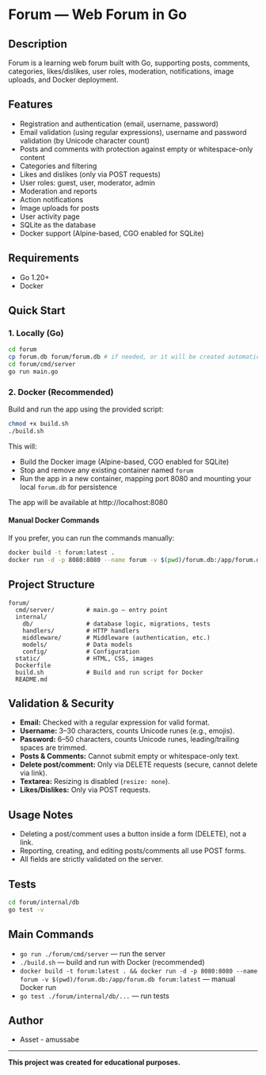 # Forum — Web Forum in Go

## Description

Forum is a learning web forum built with Go, supporting posts, comments, categories, likes/dislikes, user roles, moderation, notifications, image uploads, and Docker deployment.

## Features

- Registration and authentication (email, username, password)
- Email validation (using regular expressions), username and password validation (by Unicode character count)
- Posts and comments with protection against empty or whitespace-only content
- Categories and filtering
- Likes and dislikes (only via POST requests)
- User roles: guest, user, moderator, admin
- Moderation and reports
- Action notifications
- Image uploads for posts
- User activity page
- SQLite as the database
- Docker support (Alpine-based, CGO enabled for SQLite)

## Requirements

- Go 1.20+
- Docker

## Quick Start

### 1. Locally (Go)

```sh
cd forum
cp forum.db forum/forum.db # if needed, or it will be created automatically
cd forum/cmd/server
go run main.go
```

### 2. Docker (Recommended)

Build and run the app using the provided script:

```sh
chmod +x build.sh
./build.sh
```

This will:
- Build the Docker image (Alpine-based, CGO enabled for SQLite)
- Stop and remove any existing container named `forum`
- Run the app in a new container, mapping port 8080 and mounting your local `forum.db` for persistence

The app will be available at http://localhost:8080

#### Manual Docker Commands

If you prefer, you can run the commands manually:

```sh
docker build -t forum:latest .
docker run -d -p 8080:8080 --name forum -v $(pwd)/forum.db:/app/forum.db forum:latest
```

## Project Structure

```
forum/
  cmd/server/         # main.go — entry point
  internal/
    db/               # database logic, migrations, tests
    handlers/         # HTTP handlers
    middleware/       # Middleware (authentication, etc.)
    models/           # Data models
    config/           # Configuration
  static/             # HTML, CSS, images
  Dockerfile
  build.sh            # Build and run script for Docker
  README.md
```

## Validation & Security

- **Email:** Checked with a regular expression for valid format.
- **Username:** 3–30 characters, counts Unicode runes (e.g., emojis).
- **Password:** 6–50 characters, counts Unicode runes, leading/trailing spaces are trimmed.
- **Posts & Comments:** Cannot submit empty or whitespace-only text.
- **Delete post/comment:** Only via DELETE requests (secure, cannot delete via link).
- **Textarea:** Resizing is disabled (`resize: none`).
- **Likes/Dislikes:** Only via POST requests.

## Usage Notes

- Deleting a post/comment uses a button inside a form (DELETE), not a link.
- Reporting, creating, and editing posts/comments all use POST forms.
- All fields are strictly validated on the server.

## Tests

```sh
cd forum/internal/db
go test -v
```

## Main Commands

- `go run ./forum/cmd/server` — run the server
- `./build.sh` — build and run with Docker (recommended)
- `docker build -t forum:latest . && docker run -d -p 8080:8080 --name forum -v $(pwd)/forum.db:/app/forum.db forum:latest` — manual Docker run
- `go test ./forum/internal/db/...` — run tests

## Author

- Asset - amussabe

---

**This project was created for educational purposes.**